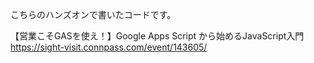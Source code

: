 こちらのハンズオンで書いたコードです。

【営業こそGASを使え！】Google Apps Script から始めるJavaScript入門
https://sight-visit.connpass.com/event/143605/


